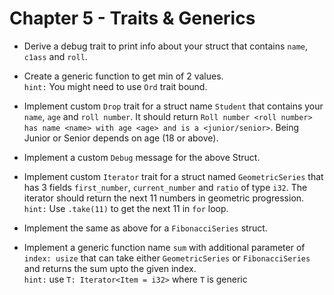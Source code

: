 # Chapter 5 - Traits & Generics

* Derive a debug trait to print info about your struct that contains `name`, `c1ass` and `roll`.

* Create a generic function to get min of 2 values.\
`hint:` You might need to use `Ord` trait bound.

* Implement custom `Drop` trait for a struct name `Student` that contains your `name`, `age` and `roll number`. It
should return `Roll number <roll number> has name <name> with age <age> and is a <junior/senior>`. Being Junior or Senior depends
on age (18 or above).

* Implement a custom `Debug` message for the above Struct.

* Implement custom `Iterator` trait for a struct named `GeometricSeries` that has 
3 fields `first_number`, `current_number` and `ratio` of type `i32`. The iterator should return the
next 11 numbers in geometric progression.\
`hint:` Use `.take(11)` to get the next 11 in `for` loop.

* Implement the same as above for a `FibonacciSeries` struct.

* Implement a generic function name `sum` with additional parameter of `index: usize`
 that can take either `GeometricSeries` or `FibonacciSeries`  and returns the sum upto the given index.\
`hint:` use `T: Iterator<Item = i32>` where `T` is generic  
 
